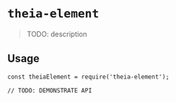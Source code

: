 # `theia-element`

> TODO: description

## Usage

```
const theiaElement = require('theia-element');

// TODO: DEMONSTRATE API
```
